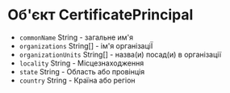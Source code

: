 # Об'єкт CertificatePrincipal

* `commonName` String - загальне им'я
* `organizations` String[] - ім'я організаціЇ
* `organizationUnits` String[] - назва(и) посад(и) в організації
* `locality` String - Місцезнаходження
* `state` String - Область або провінція
* `country` String - Країна або регіон